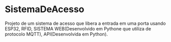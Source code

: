 # SistemaDeAcesso
Projeto de um sistema de acesso que libera a entrada em uma porta usando ESP32, RFID, SISTEMA WEB(Desenvolvido em Pythone que utiliza de protocolo MQTT), API(Desenvolvida em Python).
